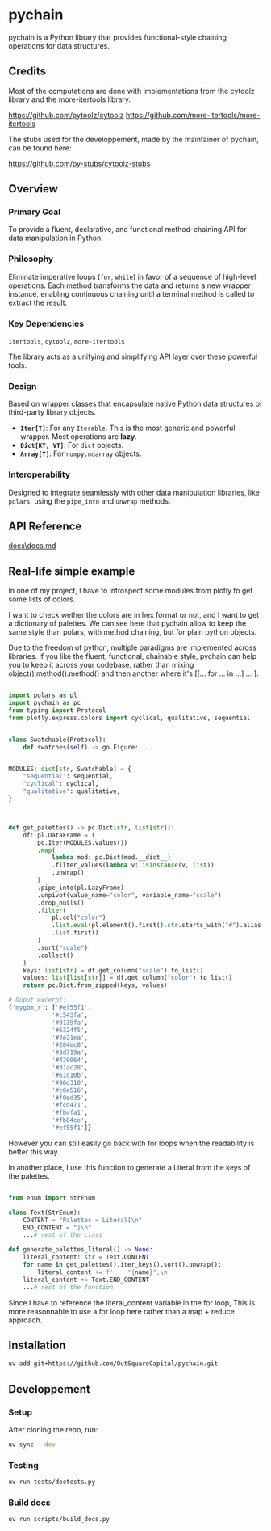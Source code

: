 # pychain

pychain is a Python library that provides functional-style chaining operations for data structures.

## Credits

Most of the computations are done with implementations from the cytoolz library and the more-itertools library.

<https://github.com/pytoolz/cytoolz>
<https://github.com/more-itertools/more-itertools>

The stubs used for the developpement, made by the maintainer of pychain, can be found here:

<https://github.com/py-stubs/cytoolz-stubs>

## Overview

### Primary Goal

To provide a fluent, declarative, and functional method-chaining API for data manipulation in Python.

### Philosophy

Eliminate imperative loops (`for`, `while`) in favor of a sequence of high-level operations. Each method transforms the data and returns a new wrapper instance, enabling continuous chaining until a terminal method is called to extract the result.

### Key Dependencies

`itertools`, `cytoolz`, `more-itertools`

The library acts as a unifying and simplifying API layer over these powerful tools.

### Design

Based on wrapper classes that encapsulate native Python data structures or third-party library objects.

* **`Iter[T]`**: For any `Iterable`. This is the most generic and powerful wrapper. Most operations are **lazy**.
* **`Dict[KT, VT]`**: For `dict` objects.
* **`Array[T]`**: For `numpy.ndarray` objects.

### Interoperability

Designed to integrate seamlessly with other data manipulation libraries, like `polars`, using the `pipe_into` and `unwrap` methods.

## API Reference

[docs\docs.md](https://github.com/OutSquareCapital/pychain/blob/master/docs/docs.md)

## Real-life simple example

In one of my project, I have to introspect some modules from plotly to get some lists of colors.

I want to check wether the colors are in hex format or not, and I want to get a dictionary of palettes.
We can see here that pychain allow to keep the same style than polars, with method chaining, but for plain python objects.

Due to the freedom of python, multiple paradigms are implemented across libraries. If you like the fluent, functional, chainable style, pychain can help you to keep it across your codebase, rather than mixing object().method().method() and then another where it's [[... for ... in ...] ... ].

```python

import polars as pl
import pychain as pc
from typing import Protocol
from plotly.express.colors import cyclical, qualitative, sequential


class Swatchable(Protocol):
    def swatches(self) -> go.Figure: ...


MODULES: dict[str, Swatchable] = {
    "sequential": sequential,
    "cyclical": cyclical,
    "qualitative": qualitative,
}



def get_palettes() -> pc.Dict[str, list[str]]:
    df: pl.DataFrame = (
        pc.Iter(MODULES.values())
        .map(
            lambda mod: pc.Dict(mod.__dict__)
            .filter_values(lambda v: isinstance(v, list))
            .unwrap()
        )
        .pipe_into(pl.LazyFrame)
        .unpivot(value_name="color", variable_name="scale")
        .drop_nulls()
        .filter(
            pl.col("color")
            .list.eval(pl.element().first().str.starts_with("#").alias("is_hex"))
            .list.first()
        )
        .sort("scale")
        .collect()
    )
    keys: list[str] = df.get_column("scale").to_list()
    values: list[list[str]] = df.get_column("color").to_list()
    return pc.Dict.from_zipped(keys, values)

# Ouput excerpt:
{'mygbm_r': ['#ef55f1',
            '#c543fa',
            '#9139fa',
            '#6324f5',
            '#2e21ea',
            '#284ec8',
            '#3d719a',
            '#439064',
            '#31ac28',
            '#61c10b',
            '#96d310',
            '#c6e516',
            '#f0ed35',
            '#fcd471',
            '#fbafa1',
            '#fb84ce',
            '#ef55f1']}
```

However you can still easily go back with for loops when the readability is better this way.

In another place, I use this function to generate a Literal from the keys of the palettes.

```python

from enum import StrEnum

class Text(StrEnum):
    CONTENT = "Palettes = Literal[\n"
    END_CONTENT = "]\n"
    ...# rest of the class

def generate_palettes_literal() -> None:
    literal_content: str = Text.CONTENT
    for name in get_palettes().iter_keys().sort().unwrap():
        literal_content += f'    "{name}",\n'
    literal_content += Text.END_CONTENT
    ...# rest of the function
```

Since I have to reference the literal_content variable in the for loop, This is more reasonnable to use a for loop here rather than a map + reduce approach.

## Installation

```bash
uv add git+https://github.com/OutSquareCapital/pychain.git
```

## Developpement

### Setup

After cloning the repo, run:

```bash
uv sync --dev
```

### Testing

```bash
uv run tests/doctests.py
```

### Build docs

```bash
uv run scripts/build_docs.py
```
